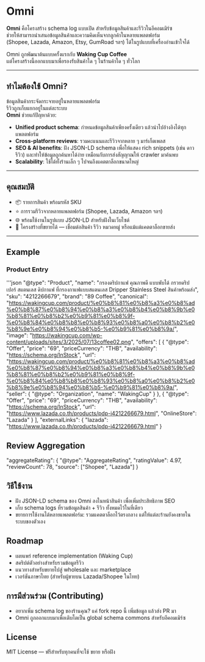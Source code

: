 # Omni

**Omni** คือโครงสร้าง schema log แบบเปิด สำหรับข้อมูลสินค้าและรีวิวในอีคอมเมิร์ซ  
ช่วยให้สามารถนำเสนอข้อมูลสินค้าและความคิดเห็นจากลูกค้าในหลายแพลตฟอร์ม  
(Shopee, Lazada, Amazon, Etsy, GumRoad ฯลฯ) ได้ในรูปแบบที่เครื่องอ่านเข้าใจได้

Omni ถูกพัฒนาต้นแบบครั้งแรกกับ **Waking Cup Coffee**  
แต่โครงสร้างนี้ออกแบบมาเพื่อรองรับสินค้าใด ๆ ในร้านค้าใด ๆ ทั่วโลก

---

## ทำไมต้องใช้ Omni?

ข้อมูลสินค้ากระจัดกระจายอยู่ในหลายแพลตฟอร์ม  
รีวิวถูกเก็บแยกอยู่ในแต่ละระบบ  
**Omni** ช่วยแก้ปัญหาด้วย:

- **Unified product schema**: กำหนดข้อมูลสินค้าเพียงครั้งเดียว แล้วนำไปอ้างอิงได้ทุกแพลตฟอร์ม  
- **Cross-platform reviews**: รวมคะแนนและรีวิวจากหลาย ๆ มาร์เก็ตเพลส  
- **SEO & AI benefits**: ฝัง JSON-LD schema เพื่อให้แสดง rich snippets (เช่น ดาว รีวิว) และทำให้ข้อมูลถูกค้นหาได้ง่าย เหมือนกับการส่งสัญญาณให้ crawler มาค้นพบ  
- **Scalability**: ใช้ได้ทั้งร้านเล็ก ๆ ไปจนถึงแคตตาล็อกขนาดใหญ่  

---

## คุณสมบัติ

- 📦 รายการสินค้า พร้อมรหัส SKU  
- ⭐ การรวมรีวิวจากหลายแพลตฟอร์ม (Shopee, Lazada, Amazon ฯลฯ)  
- 🌐 พร้อมใช้งานในรูปแบบ JSON-LD สำหรับฝังในเว็บไซต์  
- 🔗 โครงสร้างที่ขยายได้ — เชื่อมต่อสินค้า รีวิว หมวดหมู่ หรือแม้แต่แคตตาล็อกขายส่ง  

---

## Example

### Product Entry
'''json
"@type": "Product",
"name": "กรองดริปกาแฟ คุณภาพดี แบบพับได้ กรวยดริปเปอร์ สแตนเลส ดิปกาแฟ ที่กรองกาแฟแบบสแตนเลส Dripper Stainless Steel สินค้าพร้อมส่ง",
"sku": "4212266679",
"brand": "89 Coffee",
"canonical": "https://wakingcup.com/product/%e0%b8%81%e0%b8%a3%e0%b8%ad%e0%b8%87%e0%b8%94%e0%b8%a3%e0%b8%b4%e0%b8%9b%e0%b8%81%e0%b8%b2%e0%b9%81%e0%b8%9f-%e0%b8%84%e0%b8%b8%e0%b8%93%e0%b8%a0%e0%b8%b2%e0%b8%9e%e0%b8%94%e0%b8%b5-%e0%b9%81%e0%b8%9a/",
"image": "https://wakingcup.com/wp-content/uploads/sites/3/2025/07/13coffee02.png",
"offers": [
    {
        "@type": "Offer",
        "price": "69",
        "priceCurrency": "THB",
        "availability": "https://schema.org/InStock",
        "url": "https://wakingcup.com/product/%e0%b8%81%e0%b8%a3%e0%b8%ad%e0%b8%87%e0%b8%94%e0%b8%a3%e0%b8%b4%e0%b8%9b%e0%b8%81%e0%b8%b2%e0%b9%81%e0%b8%9f-%e0%b8%84%e0%b8%b8%e0%b8%93%e0%b8%a0%e0%b8%b2%e0%b8%9e%e0%b8%94%e0%b8%b5-%e0%b9%81%e0%b8%9a/",
        "seller": {
            "@type": "Organization",
            "name": "WakingCup"
        }
    },
    {
        "@type": "Offer",
        "price": "69",
        "priceCurrency": "THB",
        "availability": "https://schema.org/InStock",
        "url": "https://www.lazada.co.th/products/pdp-i4212266679.html",
        "OnlineStore": "Lazada"
    }
],
"externalLinks": {
    "lazada": "https://www.lazada.co.th/products/pdp-i4212266679.html"
}

## Review Aggregation

"aggregateRating": {
    "@type": "AggregateRating",
    "ratingValue": 4.97,
    "reviewCount": 78,
    "source": ["Shopee", "Lazada"]
}

## วิธีใช้งาน
- ฝัง JSON-LD schema ของ Omni ลงในหน้าสินค้า เพื่อเพิ่มประสิทธิภาพ SEO
- เก็บ schema logs ที่รวมข้อมูลสินค้า + รีวิว ทั้งหมดไว้ในที่เดียว
- ขยายการใช้งานได้หลายแพลตฟอร์ม: รวมแคตตาล็อกไว้ตรงกลาง แต่ให้แต่ละร้านยังคงขายในระบบของตัวเอง

## Roadmap
- เผยแพร่ reference implementation (Waking Cup)
- สคริปต์ตัวอย่างสำหรับรวมข้อมูลรีวิว
- แนวทางสำหรับขยายไปสู่ wholesale และ marketplace
- เวอร์ชันภาษาไทย (สำหรับผู้ขายบน Lazada/Shopee ในไทย)

## การมีส่วนร่วม (Contributing)
- อยากเพิ่ม schema log ของร้านคุณ? แค่ fork repo นี้ เพิ่มข้อมูล แล้วส่ง PR มา
- Omni ถูกออกแบบมาเพื่อเติบโตเป็น global schema commons สำหรับอีคอมเมิร์ซ

## License
MIT License — ฟรีสำหรับทุกคนที่จะใช้ ขยาย หรือฝัง
